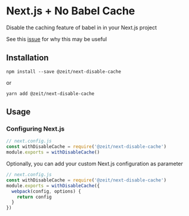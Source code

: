 # Next.js + No Babel Cache

Disable the caching feature of babel in in your Next.js project

See this [issue](https://github.com/zeit/next.js/issues/3164) for why this may be useful

## Installation

```
npm install --save @zeit/next-disable-cache
```

or

```
yarn add @zeit/next-disable-cache
```

## Usage


### Configuring Next.js

```js
// next.config.js
const withDisableCache = require('@zeit/next-disable-cache')
module.exports = withDisableCache()
```
Optionally, you can add your custom Next.js configuration as parameter

```js
// next.config.js
const withDisableCache = require('@zeit/next-disable-cache')
module.exports = withDisableCache({
  webpack(config, options) {
    return config
  }
})
```
